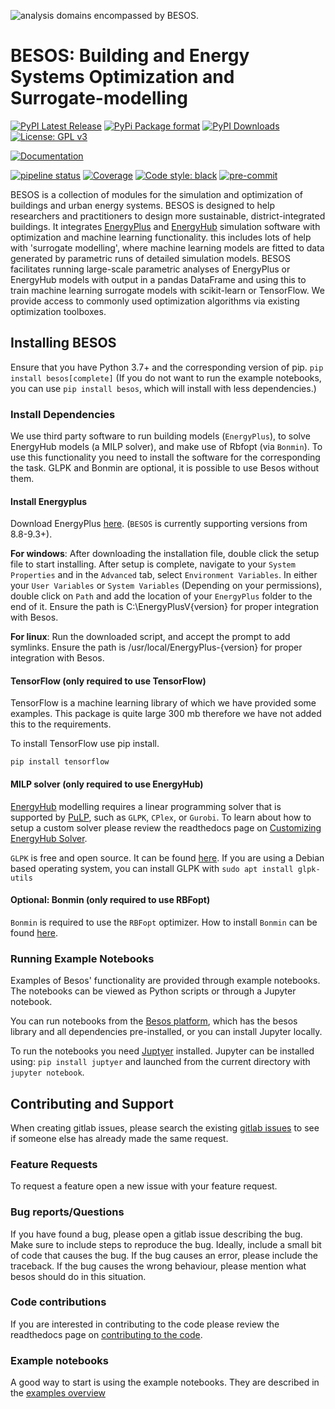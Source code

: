 ![analysis domains encompassed by BESOS.](docs/images/besos.png)


BESOS: Building and Energy Systems Optimization and Surrogate-modelling
=====

[![PyPI Latest Release](https://img.shields.io/pypi/v/besos.svg)](https://pypi.org/project/besos/)
[![PyPi Package format](https://img.shields.io/pypi/format/besos)](https://pypi.org/project/besos/)
[![PyPI Downloads](https://img.shields.io/pypi/dm/besos)](https://pypi.org/project/besos/)
[![License: GPL v3](https://img.shields.io/badge/License-GPLv3-blue.svg)](https://www.gnu.org/licenses/gpl-3.0)

[![Documentation](https://img.shields.io/readthedocs/besos)](https://besos.readthedocs.io/en/stable/)

[![pipeline status](https://gitlab.com/energyincities/besos/badges/master/pipeline.svg)](https://gitlab.com/energyincities/besos/-/commits/master)
[![Coverage](https://gitlab.com/energyincities/besos/badges/master/coverage.svg)](https://gitlab.com/energyincities/besos/)
[![Code style: black](https://img.shields.io/badge/code%20style-black-000000.svg)](https://github.com/psf/black)
[![pre-commit](https://img.shields.io/badge/pre--commit-enabled-brightgreen?logo=pre-commit&logoColor=white)](https://github.com/pre-commit/pre-commit)

BESOS is a collection of modules for the simulation and optimization of buildings and urban energy systems. BESOS is designed to help researchers and practitioners to design more sustainable, district-integrated buildings. It integrates [EnergyPlus](https://energyplus.net/) and [EnergyHub](https://gitlab.com/energyincities/python-ehub) simulation software with optimization and machine learning functionality. this includes lots of help with 'surrogate modelling', where machine learning models are fitted to data generated by parametric runs of detailed simulation models. BESOS facilitates running large-scale parametric analyses of EnergyPlus or EnergyHub models with output in a pandas DataFrame and using this to train machine learning surrogate models with scikit-learn or TensorFlow. We provide access to commonly used optimization algorithms via existing optimization toolboxes.

Installing BESOS
------------
Ensure that you have Python 3.7+ and the corresponding version of pip.
```pip install besos[complete]```
(If you do not want to run the example notebooks, you can use `pip install besos`, which will
install with less dependencies.)

### Install Dependencies
We use third party software to run building models (`EnergyPlus`), to solve EnergyHub models (a MILP solver), and make use of Rbfopt (via `Bonmin`). To use this functionality you need to install the software for the corresponding the task. GLPK and Bonmin are optional, it is possible to use Besos without them.


#### Install Energyplus
Download EnergyPlus [here](https://energyplus.net/downloads). (`BESOS` is currently supporting versions from 8.8-9.3+).

**For windows**: After downloading the installation file, double click the setup file to start installing.
After setup is complete, navigate to your `System Properties` and in the `Advanced` tab, select `Environment Variables`.
 In either your `User Variables` or `System Variables` (Depending on your permissions), double click on `Path`
 and add the location of your `EnergyPlus` folder to the end of it. Ensure the path is C:\EnergyPlusV{version} for proper integration with Besos.

**For linux**: Run the downloaded script, and accept the prompt to add symlinks. Ensure the path is /usr/local/EnergyPlus-{version} for proper integration with Besos.

#### TensorFlow (only required to use TensorFlow)
TensorFlow is a machine learning library of which we have provided some examples. This package is quite large 300 mb therefore we have not added this to the requirements.

To install TensorFlow use pip install.

```pip install tensorflow```


#### MILP solver (only required to use EnergyHub)
[EnergyHub](https://gitlab.com/energyincities/python-ehub) modelling requires a linear programming solver that is supported by [PuLP](https://pypi.org/project/PuLP/), such as `GLPK`, `CPlex`, or `Gurobi`. To learn about how to setup a custom solver please review the readthedocs page on [Customizing EnergyHub Solver](https://besos.readthedocs.io/en/stable/setting_a_custom_solver.html).

`GLPK` is free and open source. It can be found [here](https://www.gnu.org/software/glpk/).
If you are using a Debian based operating system, you can install GLPK with `sudo apt install glpk-utils`

#### Optional: Bonmin (only required to use RBFopt)
`Bonmin` is required to use the `RBFopt` optimizer.
How to install `Bonmin` can be found [here](https://ampl.com/products/solvers/open-source/#bonmin).


### Running Example Notebooks
Examples of Besos' functionality are provided through example notebooks. The notebooks can be viewed as Python scripts or through a Jupyter notebook.

You can run notebooks from the [Besos platform](https://besos.uvic.ca/), which has the besos library and all dependencies pre-installed, or you can install Jupyter locally.

To run the notebooks you need [Juptyer](https://jupyter.org/) installed. Jupyter can be installed using: `pip install juptyer` and launched from the current directory with `jupyter notebook`.

Contributing and Support
------------
When creating gitlab issues, please search the existing
[gitlab issues](https://gitlab.com/energyincities/besos/-/issues)
to see if someone else has already made the same request.

### Feature Requests
To request a feature open a new issue with your feature request.

### Bug reports/Questions
If you have found a bug, please open a gitlab issue describing the bug.
Make sure to include steps to reproduce the bug. Ideally, include a small
bit of code that causes the bug. If the bug causes an error, please include
the traceback. If the bug causes the wrong behaviour, please mention what
besos should do in this situation.

### Code contributions

If you are interested in contributing to the code please review the readthedocs page on [contributing to the code](https://besos.readthedocs.io/en/stable/contribute_to_the_code.html).


### Example notebooks
A good way to start is using the example notebooks.
They are described in the [examples overview](https://gitlab.com/energyincities/besos-examples/-/blob/master/besos/examples/ExamplesOverview.ipynb)
